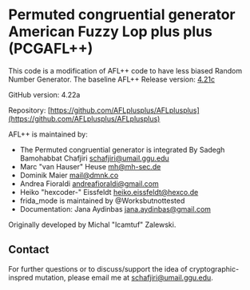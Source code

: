 # Permuted congruential generator American Fuzzy Lop plus plus (PCGAFL++)

This code is a modification of AFL++ code to have less biased Random Number Generator. The baseline AFL++ Release version: [4.21c](https://github.com/AFLplusplus/AFLplusplus/releases)

GitHub version: 4.22a

Repository:
[https://github.com/AFLplusplus/AFLplusplus](https://github.com/AFLplusplus/AFLplusplus)

AFL++ is maintained by:
* The Permuted congruential generator is integrated By Sadegh Bamohabbat Chafjiri <schafjiri@umail.ggu.edu>
* Marc "van Hauser" Heuse <mh@mh-sec.de>
* Dominik Maier <mail@dmnk.co>
* Andrea Fioraldi <andreafioraldi@gmail.com>
* Heiko "hexcoder-" Eissfeldt <heiko.eissfeldt@hexco.de>
* frida_mode is maintained by @Worksbutnottested
* Documentation: Jana Aydinbas <jana.aydinbas@gmail.com>

Originally developed by Michal "lcamtuf" Zalewski.



## Contact
For further questions or to discuss/support the idea of cryptographic-inspred mutation, please email me at [schafjiri@umail.ggu.edu](mailto:schafjiri@umail.ggu.edu).
